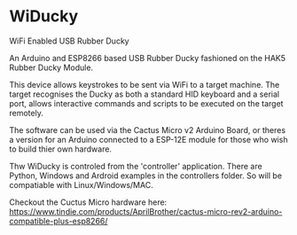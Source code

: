 # WiDucky
WiFi Enabled USB Rubber Ducky

An Arduino and ESP8266 based USB Rubber Ducky fashioned on the HAK5 Rubber Ducky Module.

This device allows keystrokes to be sent via WiFi to a target machine. The target recognises the Ducky as both a standard HID keyboard and a serial port, allows interactive commands and scripts to be executed on the target remotely.

The software can be used via the Cactus Micro v2 Arduino Board, or theres a version for an Arduino connected 
to a ESP-12E module for those who wish to build thier own hardware.

Thw WiDucky is controled from the 'controller' application. There are Python, Windows and Ardroid examples in the controllers folder. So will be compatiable with Linux/Windows/MAC.

Checkout the Cuctus Micro hardware here: https://www.tindie.com/products/AprilBrother/cactus-micro-rev2-arduino-compatible-plus-esp8266/
